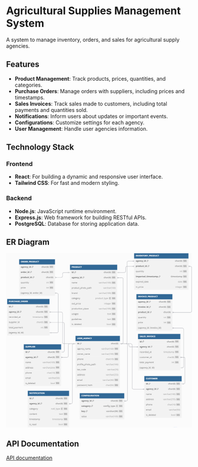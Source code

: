# Agricultural Supplies Management System
A system to manage inventory, orders, and sales for agricultural supply agencies.

## Features
- **Product Management**: Track products, prices, quantities, and categories.
- **Purchase Orders**: Manage orders with suppliers, including prices and timestamps.
- **Sales Invoices**: Track sales made to customers, including total payments and quantities sold.
- **Notifications**: Inform users about updates or important events.
- **Configurations**: Customize settings for each agency.
- **User Management**: Handle user agencies information.

## Technology Stack

### Frontend
- **React**: For building a dynamic and responsive user interface.
- **Tailwind CSS**: For fast and modern styling.

### Backend
- **Node.js**: JavaScript runtime environment.
- **Express.js**: Web framework for building RESTful APIs.
- **PostgreSQL**: Database for storing application data.

## ER Diagram
![ER Diagram](docs/DB_diagram.png)

## API Documentation
[API documentation](https://nhtdat07.github.io/AgriPro/docs/api-doc.html)
